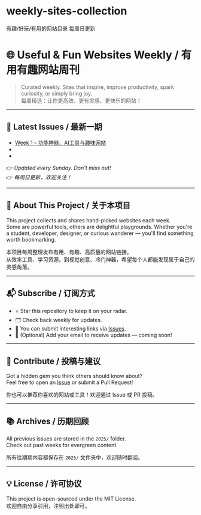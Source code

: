 # weekly-sites-collection
有趣/好玩/有用的网站目录 每周日更新

# 🌐 Useful & Fun Websites Weekly / 有用有趣网站周刊

> Curated weekly. Sites that inspire, improve productivity, spark curiosity, or simply bring joy.  
> 每周精选：让你更高效、更有灵感、更快乐的网站！

---

## 📅 Latest Issues / 最新一期

-  [Week 1 - 功能神器、AI工具与趣味网站](./2025/week-1.md)
- 
- 

👉 *Updated every Sunday. Don't miss out!*  
👉 *每周日更新，欢迎关注！*

---

## 🧭 About This Project / 关于本项目

This project collects and shares hand-picked websites each week.  
Some are powerful tools, others are delightful playgrounds. Whether you're a student, developer, designer, or curious wanderer — you'll find something worth bookmarking.

本项目每周整理发布有用、有趣、高质量的网站链接。  
从效率工具、学习资源，到视觉创意、冷门神器，希望每个人都能发现属于自己的灵感角落。

---

## 📬 Subscribe / 订阅方式

- ⭐ Star this repository to keep it on your radar.
- 🗂 Check back weekly for updates.
- 💬 You can submit interesting links via [Issues](https://github.com/BlueSoul2003/weekly-sites-collection).
- 📧 (Optional) Add your email to receive updates — coming soon!

---

## 🤝 Contribute / 投稿与建议

Got a hidden gem you think others should know about?  
Feel free to open an [Issue]([https://github.com/BlueSoul2003/weekly-sites-collection]) or submit a Pull Request!

你也可以推荐你喜欢的网站或工具！欢迎通过 Issue 或 PR 投稿。

---

## 📚 Archives / 历期回顾

All previous issues are stored in the `2025/` folder.  
Check out past weeks for evergreen content.

所有往期期内容都保存在 `2025/` 文件夹中，欢迎随时翻阅。

---

## 💡 License / 许可协议

This project is open-sourced under the MIT License.  
欢迎自由分享引用，注明出处即可。
